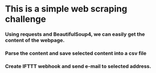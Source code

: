 # This is a simple web scraping challenge
### Using requests and BeautifulSoup4, we can easily get the content of the webpage. 
### Parse the content and save selected content into a csv file
### Create IFTTT webhook and send e-mail to selected address.

